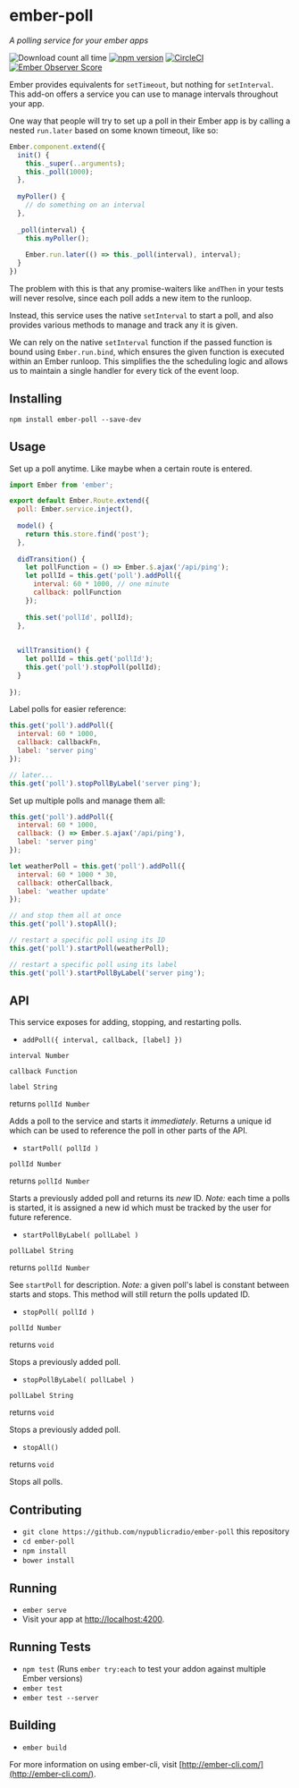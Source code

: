 # ember-poll

*A polling service for your ember apps*

![Download count all time](https://img.shields.io/npm/dt/ember-poll.svg) [![npm version](https://badge.fury.io/js/ember-poll.svg)](http://badge.fury.io/js/ember-poll) [![CircleCI](https://circleci.com/gh/nypublicradio/ember-poll.svg?style=shield)](https://circleci.com/gh/nypublicradio/ember-poll/tree/master) [![Ember Observer Score](http://emberobserver.com/badges/ember-poll.svg)](http://emberobserver.com/addons/ember-poll)

Ember provides equivalents for `setTimeout`, but nothing for `setInterval`. This add-on offers a service you can use to manage intervals throughout your app.

One way that people will try to set up a poll in their Ember app is by calling a nested `run.later` based on some known timeout, like so:
```javascript
Ember.component.extend({
  init() {
    this._super(..arguments);
    this._poll(1000);
  },
  
  myPoller() {
    // do something on an interval
  },
  
  _poll(interval) {
    this.myPoller();
    
    Ember.run.later(() => this._poll(interval), interval);
  }
})
```

The problem with this is that any promise-waiters like `andThen` in your tests will never resolve, since each poll adds a new item to the runloop.

Instead, this service uses the native `setInterval` to start a poll, and also provides various methods to manage and track any it is given.

We can rely on the native `setInterval` function if the passed function is bound using `Ember.run.bind`, which ensures the given function is executed within an Ember runloop. This simplifies the the scheduling logic and allows us to maintain a single handler for every tick of the event loop.

## Installing

`npm install ember-poll --save-dev`

## Usage

Set up a poll anytime. Like maybe when a certain route is entered.
```javascript
import Ember from 'ember';

export default Ember.Route.extend({
  poll: Ember.service.inject(),
  
  model() {
    return this.store.find('post');
  },
  
  didTransition() {
    let pollFunction = () => Ember.$.ajax('/api/ping');
    let pollId = this.get('poll').addPoll({
      interval: 60 * 1000, // one minute
      callback: pollFunction
    });
    
    this.set('pollId', pollId);
  },
  
  
  willTransition() {
    let pollId = this.get('pollId');
    this.get('poll').stopPoll(pollId);
  }
  
});
```

Label polls for easier reference:
```javascript
this.get('poll').addPoll({
  interval: 60 * 1000,
  callback: callbackFn,
  label: 'server ping'
});

// later...
this.get('poll').stopPollByLabel('server ping');
```

Set up multiple polls and manage them all:
```javascript
this.get('poll').addPoll({
  interval: 60 * 1000,
  callback: () => Ember.$.ajax('/api/ping'),
  label: 'server ping'
});

let weatherPoll = this.get('poll').addPoll({
  interval: 60 * 1000 * 30,
  callback: otherCallback,
  label: 'weather update'
});

// and stop them all at once
this.get('poll').stopAll();

// restart a specific poll using its ID
this.get('poll').startPoll(weatherPoll);

// restart a specific poll using its label
this.get('poll').startPollByLabel('server ping');
```

## API
This service exposes for adding, stopping, and restarting polls.

* `addPoll({ interval, callback, [label] })`

`interval Number`

`callback Function`

`label String`

returns `pollId Number`

Adds a poll to the service and starts it *immediately*. Returns a unique id which can be used to reference the poll in other parts of the API.

* `startPoll( pollId )`

`pollId Number`

returns `pollId Number`

Starts a previously added poll and returns its *new* ID. *Note:* each time a polls is started, it is assigned a new id which must be tracked by the user for future reference.

* `startPollByLabel( pollLabel )`

`pollLabel String`

returns `pollId Number`

See `startPoll` for description. *Note:* a given poll's label is constant between starts and stops. This method will still return the polls updated ID.

* `stopPoll( pollId )`

`pollId Number`

returns `void`

Stops a previously added poll.

* `stopPollByLabel( pollLabel )`

`pollLabel String`

returns `void`

Stops a previously added poll.

* `stopAll()`

returns `void`

Stops all polls.

## Contributing

* `git clone https://github.com/nypublicradio/ember-poll` this repository
* `cd ember-poll`
* `npm install`
* `bower install`

## Running

* `ember serve`
* Visit your app at [http://localhost:4200](http://localhost:4200).

## Running Tests

* `npm test` (Runs `ember try:each` to test your addon against multiple Ember versions)
* `ember test`
* `ember test --server`

## Building

* `ember build`

For more information on using ember-cli, visit [http://ember-cli.com/](http://ember-cli.com/).
